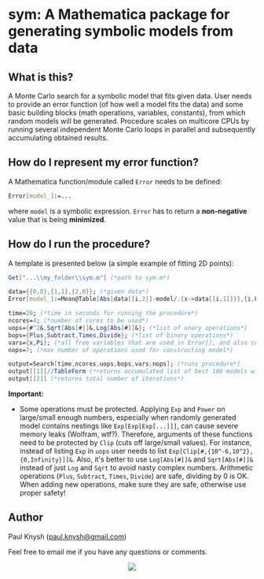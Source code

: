 # sym: A Mathematica package for generating symbolic models from data

## What is this?

A Monte Carlo search for a symbolic model that fits given data. User needs to provide an error function (of how well a model fits the data) and some basic building blocks (math operations, variables, constants), from which random models will be generated. Procedure scales on multicore CPUs by running several independent Monte Carlo loops in parallel and subsequently accumulating obtained results.

## How do I represent my error function?

A Mathematica function/module called `Error` needs to be defined:
```mathematica
Error[model_]:=...
```
where `model` is a symbolic expression. `Error` has to return a **non-negative** value that is being **minimized**.

## How do I run the procedure?

A template is presented below (a simple example of fitting 2D points):
```mathematica
Get["...\\my_folder\\sym.m"] (*path to sym.m*)

data={{0,0},{1,1},{2,0}}; (*given data*)
Error[model_]:=Mean@Table[Abs[data[[i,2]]-model/.{x->data[[i,1]]}],{i,Length[data]}] (*mean deviation*)

time=20; (*time in seconds for running the procedure*)
ncores=4; (*number of cores to be used*)
uops={#^2&,Sqrt[Abs[#]]&,Log[Abs[#]]&}; (*list of unary operations*)
bops={Plus,Subtract,Times,Divide}; (*list of binary operations*)
vars={x,Pi}; (*all free variables that are used in Error[], and also constants if needed*)
nops=7; (*max number of operations used for constructing model*)

output=Search[time,ncores,uops,bops,vars,nops]; (*runs procedure*)
output[[1]]//TableForm (*returns accumulated list of best 100 models with corresponding error values*)
output[[2]] (*returns total number of iterations*)
```
**Important:**
* Some operations must be protected. Applying `Exp` and `Power` on large/small enough numbers, especially when randomly generated model contains nestings like `Exp[Exp[Exp[...]]]`, can cause severe memory leaks (Wolfram, wtf?). Therefore, arguments of these functions need to be protected by `Clip` (cuts off large/small values). For instance, instead of listing `Exp` in `uops` user needs to list `Exp[Clip[#,{10^-6,10^2},{0,Infinity}]]&`. Also, it's better to use `Log[Abs[#]]&` and `Sqrt[Abs[#]]&` instead of just `Log` and `Sqrt` to avoid nasty complex numbers. Arithmetic operations (`Plus`, `Subtract`, `Times`, `Divide`) are safe, dividing by 0 is OK. When adding new operations, make sure they are safe, otherwise use proper safety!

## Author

Paul Knysh (paul.knysh@gmail.com)

Feel free to email me if you have any questions or comments.

<p align="center">
  <img src="http://i.imgur.com/kuZdzVn.png">
</p>
